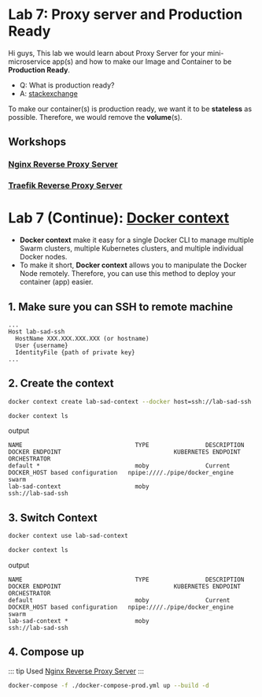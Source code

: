 # Lab 7: Proxy server and Production Ready

Hi guys, This lab we would learn about Proxy Server for your mini-microservice app(s) and how to make our Image and Container to be **Production Ready**. 

- Q: What is production ready? 
- A: [stackexchange](https://softwareengineering.stackexchange.com/questions/61726/define-production-ready)

To make our container(s) is production ready, we want it to be **stateless** as possible. Therefore, we would remove the **volume**(s).


## Workshops

<!-- ### [Websocket](./websocket.md) -->

### [Nginx Reverse Proxy Server](./nginx.md)

### [Traefik Reverse Proxy Server](./traefik.md)

# Lab 7 (Continue): [Docker context](https://docs.docker.com/engine/context/working-with-contexts/)

- **Docker context** make it easy for a single Docker CLI to manage multiple Swarm clusters, multiple Kubernetes clusters, and multiple individual Docker nodes.
- To make it short, **Docker context** allows you to manipulate the Docker Node remotely. Therefore, you can use this method to deploy your container (app) easier.

## 1. Make sure you can SSH to remote machine

```config
...
Host lab-sad-ssh
  HostName XXX.XXX.XXX.XXX (or hostname)
  User {username}
  IdentityFile {path of private key}
...
```

## 2. Create the context

```sh
docker context create lab-sad-context --docker host=ssh://lab-sad-ssh
```

```sh
docker context ls
```

output
```
NAME                                TYPE                DESCRIPTION                               DOCKER ENDPOINT                                KUBERNETES ENDPOINT   ORCHESTRATOR
default *                           moby                Current DOCKER_HOST based configuration   npipe:////./pipe/docker_engine                                       swarm
lab-sad-context                     moby                                                          ssh://lab-sad-ssh
```

## 3. Switch Context

```sh
docker context use lab-sad-context
```
```sh
docker context ls
```

output
```
NAME                                TYPE                DESCRIPTION                               DOCKER ENDPOINT                                KUBERNETES ENDPOINT   ORCHESTRATOR
default                             moby                Current DOCKER_HOST based configuration   npipe:////./pipe/docker_engine                                       swarm
lab-sad-context *                   moby                                                          ssh://lab-sad-ssh
```

## 4. Compose up

::: tip
Used [Nginx Reverse Proxy Server](./nginx.md)
:::

```sh
docker-compose -f ./docker-compose-prod.yml up --build -d
```